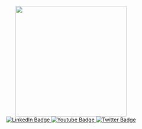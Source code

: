 <div id="header" align="center">
  <img src="https://i.imgur.com/K4wCdLU.png" width="300"/>
</div>

<div id="badges" align="center">
  <a href="https://forum.cfx.re/u/itslincon/summary">
    <img src="https://img.shields.io/badge/FiveM Profile-orange?style=for-the-badge&logoColor=white" alt="LinkedIn Badge"/>
  </a>
  <a href="https://www.twitch.tv/playlincon">
    <img src="https://img.shields.io/badge/Twitch-purple?style=for-the-badge&logo=twitch&logoColor=white" alt="Youtube Badge"/>
  </a>
  <a href="https://twitter.com/Lincon_Oficial_">
    <img src="https://img.shields.io/badge/Twitter-blue?style=for-the-badge&logo=twitter&logoColor=white" alt="Twitter Badge"/>
  </a>
</div>
